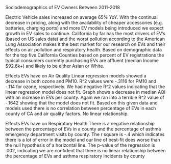 Sociodemographics of EV Owners Between 2011-2018

 Electric Vehicle sales increased on average 65% YoY. With the continual decrease in pricing, along with the availability of cheaper accessories (e.g. batteries, charging ports) and more EV models being introduced we expect growth in EV sales to continue. California by far has the most drivers of EV’s (based on US sales data) and the worst pollution according to the American Lung Association makes it the best market for our research on EVs and their effects on air pollution and respiratory health. Based on demographic data for the top five California Counties based on percent of EV registrations the typical consumers currently purchasing EVs are affluent (median Income $92.6k+) and likely to be either Asian or White.

Effects EVs have on Air Quality Linear regression models showed a decrease in both ozone and PM10. R^2 values were -.3116 for PM10 and -.114 for ozone, respectively. We had negative R^2 values indicating that the linear regression model does not fit. Graph shows a decrease in median AQI with an increase in EVs per county. Again we ran into a terrible R^2 value of -.1642 showing that the model does not fit. Based on this given data and models used there is no correlation between percentage of EVs in each county of CA and air quality factors. No linear relationship. 

Effects EVs have on Respiratory Health
There is a negative relationship between the percentage of EVs in a county and the percentage
of asthma emergency department visits by county. The r square is -.4 which indicates there is a
lot of error in the model and our line of best-fit does worse than the null hypothesis of a
horizontal line. The p-value of the regression is .002, indicating we are confident that there is no
linear relationship between the percentage of EVs and asthma respiratory incidents by county

